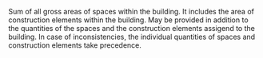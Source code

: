 ﻿Sum of all gross areas of spaces within the building. It includes the area of construction elements within the building. May be provided in addition to the quantities of the spaces and the construction elements assigend to the building. In case of inconsistencies, the individual quantities of spaces and construction elements take precedence.